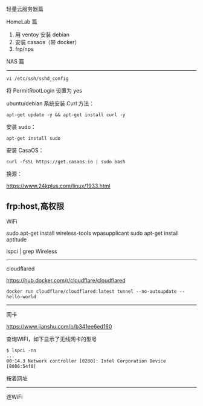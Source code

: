 
轻量云服务器篇

HomeLab 篇

1. 用 ventoy 安装 debian
2. 安装 casaos（带 docker）
3. frp/nps

NAS 篇

---

```
vi /etc/ssh/sshd_config
```

将 PermitRootLogin 设置为 yes

ubuntu/debian 系统安装 Curl 方法：

```shell
apt-get update -y && apt-get install curl -y
```

安装 sudo：

```shell
apt-get install sudo
```

安装 CasaOS：

```shell
curl -fsSL https://get.casaos.io | sudo bash
```

换源：

https://www.24kplus.com/linux/1933.html

## frp:host,高权限

WiFi

sudo apt-get install wireless-tools wpasupplicant
sudo apt-get install aptitude

lspci | grep Wireless

---

cloudflared

https://hub.docker.com/r/cloudflare/cloudflared

```
docker run cloudflare/cloudflared:latest tunnel --no-autoupdate --hello-world
```
---

网卡

https://www.jianshu.com/p/b341ee6ed160

查询WIFI，如下显示了无线网卡的型号

```
$ lspci -nn
...
00:14.3 Network controller [0280]: Intel Corporation Device [8086:54f0]
```

按着网址

---

连WiFi

